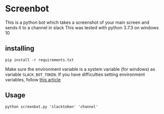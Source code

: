 # Screenbot

This is a python bot which takes a screenshot of your main screen and sends it to a channel in slack
This was tested with python 3.7.3 on windows 10
## installing
```
pip install -r requirements.txt
```
Make sure the environment variable is a system variable (for windows) as variable `SLACK_BOT_TOKEN`.
If you have difficulties setting environment variables, follow [this article](https://www.computerhope.com/issues/ch000549.htm)

## Usage
```
python screenbot.py 'slacktoken' 'channel'
```